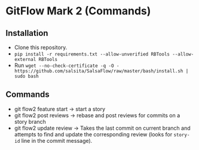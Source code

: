 # GitFlow Mark 2 (Commands)

## Installation

 * Clone this repository.
 * `pip install -r requirements.txt --allow-unverified RBTools --allow-external RBTools`
 * Run `wget --no-check-certificate -q -O - https://github.com/salsita/SalsaFlow/raw/master/bash/install.sh | sudo bash`

## Commands
 * git flow2 feature start -> start a story
 * git flow2 post reviews -> rebase and post reviews for commits on a story branch
 * git flow2 update review -> Takes the last commit on current branch and attempts to find and update the corresponding review (looks for `story-id` line in the commit message).
